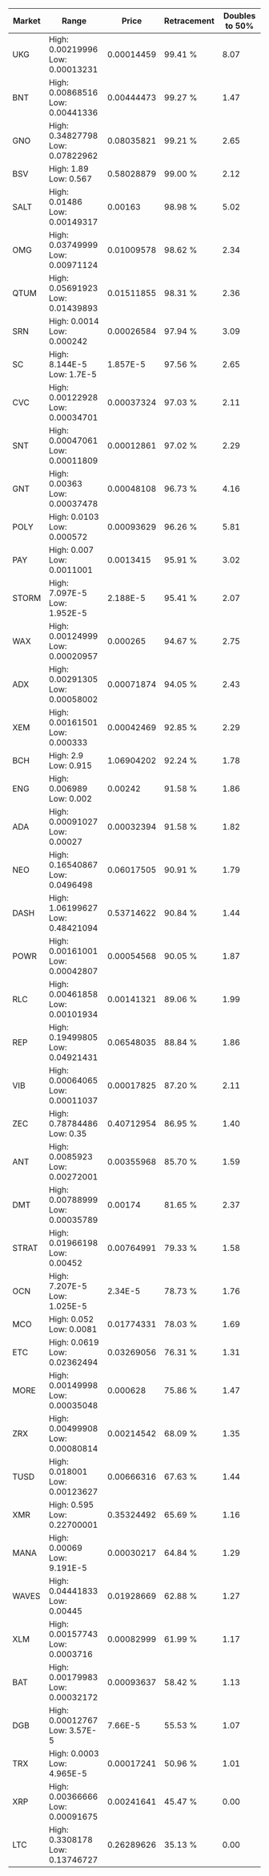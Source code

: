 | Market | Range | Price| Retracement | Doubles to 50% |
| --- | --- | --- | --- | --- |
| UKG | High: 0.00219996<br />Low: 0.00013231 | 0.00014459 | 99.41 % | 8.07 |
| BNT | High: 0.00868516<br />Low: 0.00441336 | 0.00444473 | 99.27 % | 1.47 |
| GNO | High: 0.34827798<br />Low: 0.07822962 | 0.08035821 | 99.21 % | 2.65 |
| BSV | High: 1.89<br />Low: 0.567 | 0.58028879 | 99.00 % | 2.12 |
| SALT | High: 0.01486<br />Low: 0.00149317 | 0.00163 | 98.98 % | 5.02 |
| OMG | High: 0.03749999<br />Low: 0.00971124 | 0.01009578 | 98.62 % | 2.34 |
| QTUM | High: 0.05691923<br />Low: 0.01439893 | 0.01511855 | 98.31 % | 2.36 |
| SRN | High: 0.0014<br />Low: 0.000242 | 0.00026584 | 97.94 % | 3.09 |
| SC | High: 8.144E-5<br />Low: 1.7E-5 | 1.857E-5 | 97.56 % | 2.65 |
| CVC | High: 0.00122928<br />Low: 0.00034701 | 0.00037324 | 97.03 % | 2.11 |
| SNT | High: 0.00047061<br />Low: 0.00011809 | 0.00012861 | 97.02 % | 2.29 |
| GNT | High: 0.00363<br />Low: 0.00037478 | 0.00048108 | 96.73 % | 4.16 |
| POLY | High: 0.0103<br />Low: 0.000572 | 0.00093629 | 96.26 % | 5.81 |
| PAY | High: 0.007<br />Low: 0.0011001 | 0.0013415 | 95.91 % | 3.02 |
| STORM | High: 7.097E-5<br />Low: 1.952E-5 | 2.188E-5 | 95.41 % | 2.07 |
| WAX | High: 0.00124999<br />Low: 0.00020957 | 0.000265 | 94.67 % | 2.75 |
| ADX | High: 0.00291305<br />Low: 0.00058002 | 0.00071874 | 94.05 % | 2.43 |
| XEM | High: 0.00161501<br />Low: 0.000333 | 0.00042469 | 92.85 % | 2.29 |
| BCH | High: 2.9<br />Low: 0.915 | 1.06904202 | 92.24 % | 1.78 |
| ENG | High: 0.006989<br />Low: 0.002 | 0.00242 | 91.58 % | 1.86 |
| ADA | High: 0.00091027<br />Low: 0.00027 | 0.00032394 | 91.58 % | 1.82 |
| NEO | High: 0.16540867<br />Low: 0.0496498 | 0.06017505 | 90.91 % | 1.79 |
| DASH | High: 1.06199627<br />Low: 0.48421094 | 0.53714622 | 90.84 % | 1.44 |
| POWR | High: 0.00161001<br />Low: 0.00042807 | 0.00054568 | 90.05 % | 1.87 |
| RLC | High: 0.00461858<br />Low: 0.00101934 | 0.00141321 | 89.06 % | 1.99 |
| REP | High: 0.19499805<br />Low: 0.04921431 | 0.06548035 | 88.84 % | 1.86 |
| VIB | High: 0.00064065<br />Low: 0.00011037 | 0.00017825 | 87.20 % | 2.11 |
| ZEC | High: 0.78784486<br />Low: 0.35 | 0.40712954 | 86.95 % | 1.40 |
| ANT | High: 0.0085923<br />Low: 0.00272001 | 0.00355968 | 85.70 % | 1.59 |
| DMT | High: 0.00788999<br />Low: 0.00035789 | 0.00174 | 81.65 % | 2.37 |
| STRAT | High: 0.01966198<br />Low: 0.00452 | 0.00764991 | 79.33 % | 1.58 |
| OCN | High: 7.207E-5<br />Low: 1.025E-5 | 2.34E-5 | 78.73 % | 1.76 |
| MCO | High: 0.052<br />Low: 0.0081 | 0.01774331 | 78.03 % | 1.69 |
| ETC | High: 0.0619<br />Low: 0.02362494 | 0.03269056 | 76.31 % | 1.31 |
| MORE | High: 0.00149998<br />Low: 0.00035048 | 0.000628 | 75.86 % | 1.47 |
| ZRX | High: 0.00499908<br />Low: 0.00080814 | 0.00214542 | 68.09 % | 1.35 |
| TUSD | High: 0.018001<br />Low: 0.00123627 | 0.00666316 | 67.63 % | 1.44 |
| XMR | High: 0.595<br />Low: 0.22700001 | 0.35324492 | 65.69 % | 1.16 |
| MANA | High: 0.00069<br />Low: 9.191E-5 | 0.00030217 | 64.84 % | 1.29 |
| WAVES | High: 0.04441833<br />Low: 0.00445 | 0.01928669 | 62.88 % | 1.27 |
| XLM | High: 0.00157743<br />Low: 0.0003716 | 0.00082999 | 61.99 % | 1.17 |
| BAT | High: 0.00179983<br />Low: 0.00032172 | 0.00093637 | 58.42 % | 1.13 |
| DGB | High: 0.00012767<br />Low: 3.57E-5 | 7.66E-5 | 55.53 % | 1.07 |
| TRX | High: 0.0003<br />Low: 4.965E-5 | 0.00017241 | 50.96 % | 1.01 |
| XRP | High: 0.00366666<br />Low: 0.00091675 | 0.00241641 | 45.47 % | 0.00 |
| LTC | High: 0.3308178<br />Low: 0.13746727 | 0.26289626 | 35.13 % | 0.00 |
